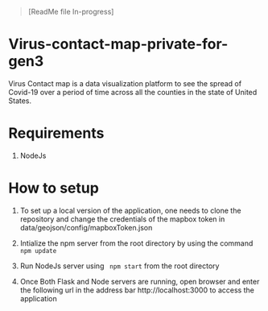 > [ReadMe file In-progress]
# Virus-contact-map-private-for-gen3
Virus Contact map is a data visualization platform to see the spread of Covid-19 over a period of time across all the counties in the state of United States.


# Requirements
1. NodeJs

# How to setup

1. To set up a local version of the application, one needs to clone the repository and change the credentials of the mapbox token in data/geojson/config/mapboxToken.json

2. Intialize the npm server from the root directory by using the command <code> npm update </code>

3. Run NodeJs server using <code> npm start</code> from the root directory

4. Once Both Flask and Node servers are running, open browser and enter the following url in the address bar http://localhost:3000 to access the application

